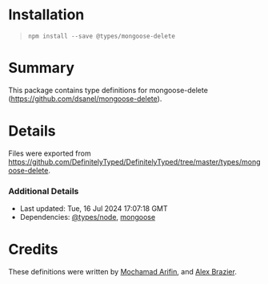 # Installation
> `npm install --save @types/mongoose-delete`

# Summary
This package contains type definitions for mongoose-delete (https://github.com/dsanel/mongoose-delete).

# Details
Files were exported from https://github.com/DefinitelyTyped/DefinitelyTyped/tree/master/types/mongoose-delete.

### Additional Details
 * Last updated: Tue, 16 Jul 2024 17:07:18 GMT
 * Dependencies: [@types/node](https://npmjs.com/package/@types/node), [mongoose](https://npmjs.com/package/mongoose)

# Credits
These definitions were written by [Mochamad Arifin](https://github.com/ndunks), and [Alex Brazier](https://github.com/alexbrazier).
